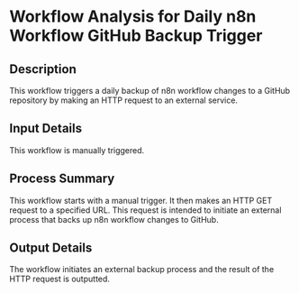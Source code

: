 # Workflow Analysis for Daily n8n Workflow GitHub Backup Trigger

## Description
This workflow triggers a daily backup of n8n workflow changes to a GitHub repository by making an HTTP request to an external service.

## Input Details
This workflow is manually triggered.

## Process Summary
This workflow starts with a manual trigger. It then makes an HTTP GET request to a specified URL. This request is intended to initiate an external process that backs up n8n workflow changes to GitHub.

## Output Details
The workflow initiates an external backup process and the result of the HTTP request is outputted.
